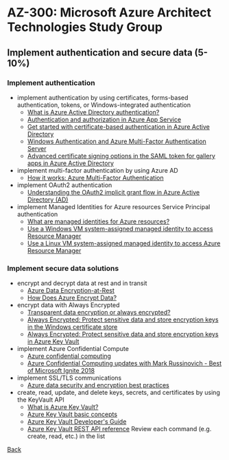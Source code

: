 # AZ-300: Microsoft Azure Architect Technologies Study Group
## Implement authentication and secure data (5-10%)

### Implement authentication
- implement authentication by using certificates, forms-based authentication, tokens, or Windows-integrated authentication
  - [What is Azure Active Directory authentication?](https://docs.microsoft.com/en-us/azure/active-directory/authentication/overview-authentication)
  - [Authentication and authorization in Azure App Service](https://docs.microsoft.com/en-us/azure/app-service/overview-authentication-authorization)
  - [Get started with certificate-based authentication in Azure Active Directory](https://docs.microsoft.com/en-us/azure/active-directory/authentication/active-directory-certificate-based-authentication-get-started)
  - [Windows Authentication and Azure Multi-Factor Authentication Server](https://docs.microsoft.com/en-us/azure/active-directory/authentication/howto-mfaserver-windows)
  - [Advanced certificate signing options in the SAML token for gallery apps in Azure Active Directory](https://docs.microsoft.com/en-us/azure/active-directory/manage-apps/certificate-signing-options)
- implement multi-factor authentication by using Azure AD
  - [How it works: Azure Multi-Factor Authentication](https://docs.microsoft.com/en-us/azure/active-directory/authentication/concept-mfa-howitworks)
- implement OAuth2 authentication
  - [Understanding the OAuth2 implicit grant flow in Azure Active Directory (AD)](https://docs.microsoft.com/en-us/azure/active-directory/azuread-dev/v1-oauth2-implicit-grant-flow)
- implement Managed Identities for Azure resources Service Principal authentication
  - [What are managed identities for Azure resources?](https://docs.microsoft.com/en-us/azure/active-directory/managed-identities-azure-resources/overview)
  - [Use a Windows VM system-assigned managed identity to access Resource Manager](https://docs.microsoft.com/en-us/azure/active-directory/managed-identities-azure-resources/tutorial-windows-vm-access-arm)
  - [Use a Linux VM system-assigned managed identity to access Azure Resource Manager](https://docs.microsoft.com/en-us/azure/active-directory/managed-identities-azure-resources/tutorial-linux-vm-access-arm)

### Implement secure data solutions
- encrypt and decrypt data at rest and in transit
  - [Azure Data Encryption-at-Rest](https://docs.microsoft.com/en-us/azure/security/fundamentals/encryption-atrest)
  - [How Does Azure Encrypt Data?](https://cloudacademy.com/blog/how-does-azure-encrypt-data/)
- encrypt data with Always Encrypted
  - [Transparent data encryption or always encrypted?](https://azure.microsoft.com/en-us/blog/transparent-data-encryption-or-always-encrypted/)
  - [Always Encrypted: Protect sensitive data and store encryption keys in the Windows certificate store](https://docs.microsoft.com/en-us/azure/sql-database/sql-database-always-encrypted)
  - [Always Encrypted: Protect sensitive data and store encryption keys in Azure Key Vault](https://docs.microsoft.com/en-us/azure/sql-database/sql-database-always-encrypted-azure-key-vault?tabs=azure-powershell)
- implement Azure Confidential Compute
  - [Azure confidential computing](https://azure.microsoft.com/en-us/blog/azure-confidential-computing/)
  - [Azure Confidential Computing updates with Mark Russinovich - Best of Microsoft Ignite 2018](https://www.youtube.com/watch?v=Qu6sP0XDMU8)
- implement SSL/TLS communications
  - [Azure data security and encryption best practices](https://docs.microsoft.com/en-us/azure/security/fundamentals/data-encryption-best-practices)
- create, read, update, and delete keys, secrets, and certificates by using the KeyVault API
  - [What is Azure Key Vault?](https://docs.microsoft.com/en-us/azure/key-vault/key-vault-overview)
  - [Azure Key Vault basic concepts](https://docs.microsoft.com/en-us/azure/key-vault/basic-concepts)
  - [Azure Key Vault Developer's Guide](https://docs.microsoft.com/en-us/azure/key-vault/key-vault-developers-guide)
  - [Azure Key Vault REST API reference](https://docs.microsoft.com/en-us/rest/api/keyvault/) Review each command (e.g. create, read, etc.) in the list 

[Back](index.md)
